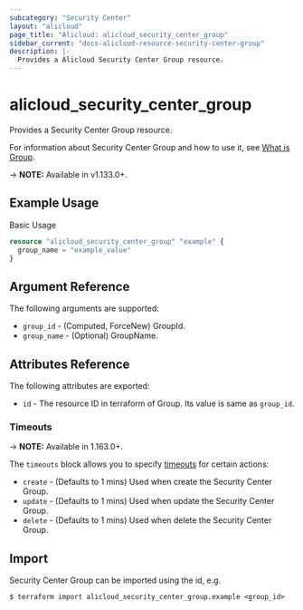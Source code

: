 ```yaml
---
subcategory: "Security Center"
layout: "alicloud"
page_title: "Alicloud: alicloud_security_center_group"
sidebar_current: "docs-alicloud-resource-security-center-group"
description: |-
  Provides a Alicloud Security Center Group resource.
---
```


# alicloud\_security\_center\_group

Provides a Security Center Group resource.

For information about Security Center Group and how to use it, see [What is Group](https://www.alibabacloud.com/help/doc-detail/129195.htm).

-> **NOTE:** Available in v1.133.0+.

## Example Usage

Basic Usage

```terraform
resource "alicloud_security_center_group" "example" {
  group_name = "example_value"
}
```

## Argument Reference

The following arguments are supported:

* `group_id` - (Computed, ForceNew) GroupId.
* `group_name` - (Optional) GroupName.

## Attributes Reference

The following attributes are exported:

* `id` - The resource ID in terraform of Group. Its value is same as `group_id`.

### Timeouts

-> **NOTE:** Available in 1.163.0+.

The `timeouts` block allows you to specify [timeouts](https://www.terraform.io/docs/configuration-0-11/resources.html#timeouts) for certain actions:

* `create` - (Defaults to 1 mins) Used when create the Security Center Group.
* `update` - (Defaults to 1 mins) Used when update the Security Center Group.
* `delete` - (Defaults to 1 mins) Used when delete the Security Center Group.

## Import

Security Center Group can be imported using the id, e.g.

```shell
$ terraform import alicloud_security_center_group.example <group_id>
```
